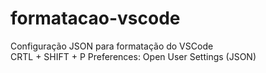 # formatacao-vscode
Configuração JSON para formatação do VSCode
<br>
CRTL + SHIFT + P
Preferences: Open User Settings (JSON)

